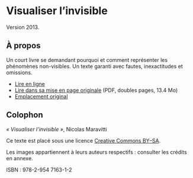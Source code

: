 Visualiser l’invisible
===

Version 2013.

## À propos

Un court livre se demandant pourquoi et comment représenter les phénomènes non-visibles. Un texte garanti avec fautes, inexactitudes et omissions.

* [Lire en ligne](https://nclm.gitbooks.io/invisible/content/)
* [Lire dans sa mise en page originale](http://probablement.net/invisible/pdf/visualiser_l'invisible_ebook_1.1_doubles.pdf) (PDF, doubles pages, 13.4 Mo)
* [Emplacement original](http://probablement.net/invisible)

## Colophon

*« Visualiser l’invisible »*, Nicolas Maravitti

Ce texte est placé sous une licence [Creative Commons BY–SA](http://creativecommons.org/licenses/by-sa/3.0/deed.fr). 

Les images appartiennent à leurs auteurs respectifs : consulter les crédits en annexe.

ISBN : 978-2-954 7163-1-2